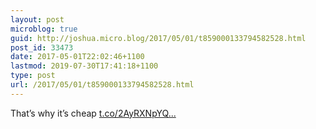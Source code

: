 ```yaml
---
layout: post
microblog: true
guid: http://joshua.micro.blog/2017/05/01/t859000133794582528.html
post_id: 33473
date: 2017-05-01T22:02:46+1100
lastmod: 2019-07-30T17:41:18+1100
type: post
url: /2017/05/01/t859000133794582528.html
---
```

That’s why it’s cheap [t.co/2AyRXNpYQ...](https://t.co/2AyRXNpYQM)
